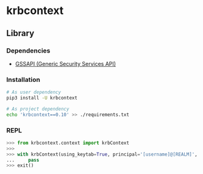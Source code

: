 # krbcontext

## Library

### Dependencies

- [GSSAPI (Generic Security Services API)](/gssapi.md)

### Installation

```sh
# As user dependency
pip3 install -U krbcontext

# As project dependency
echo 'krbcontext==0.10' >> ./requirements.txt
```

### REPL

```py
>>> from krbcontext.context import krbContext
>>>
>>> with krbContext(using_keytab=True, principal='[username]@[REALM]', keytab_file='/etc/security/keytabs/[name].keytab', ccache_file='/tmp/krb5cc_pid_appname'):
...     pass
>>> exit()
```
